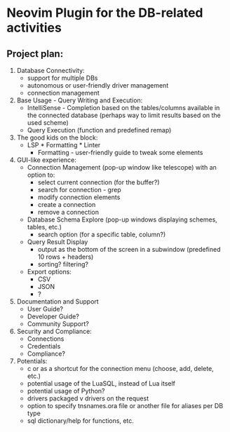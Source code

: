 # Neovim Plugin for the DB-related activities

## Project plan:

1. Database Connectivity:
    * support for multiple DBs
    * autonomous or user-friendly driver management
    * connection management
1. Base Usage - Query Writing and Execution:
    * IntelliSense - Completion based on the tables/columns available in the connected database (perhaps way to limit results based on the used scheme)
    * Query Execution (function and predefined remap)
1. The good kids on the block:
    * LSP * Formatting * Linter
        * Formatting - user-friendly guide to tweak some elements
1. GUI-like experience:
    * Connection Management (pop-up window like telescope) with an option to:
        * select current connection (for the buffer?)
        * search for connection - grep
        * modify connection elements
        * create a connection
        * remove a connection
    * Database Schema Explore (pop-up windows displaying schemes, tables, etc.)
        * search option (for a specific table, column?)
    * Query Result Display
        * output as the bottom of the screen in a subwindow (predefined 10 rows + headers)
        * sorting? filtering?
    * Export options:
        * CSV
        * JSON
        * ?
1. Documentation and Support
    * User Guide?
    * Developer Guide?
    * Community Support?
1. Security and Compliance:
    * Connections
    * Credentials
    * Compliance?
1. Potentials:
    * <leader>c or <C-c> as a shortcut for the connection menu (choose, add, delete, etc.)
    * potential usage of the LuaSQL, instead of Lua itself
    * potential usage of Python?
    * drivers packaged v drivers on the request
    * option to specify tnsnames.ora file or another file for aliases per DB type
    * sql dictionary/help for functions, etc.

